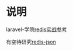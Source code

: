# 说明



laravel-学院[redis实战参考](https://laravelacademy.org/books/high-performance-redis)

有空待研究[redis-json](https://oss.redis.com/redisjson/)

